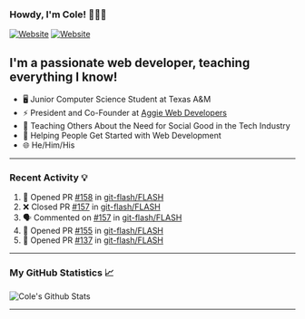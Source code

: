 ### Howdy, I'm Cole! 🤠🏳️‍🌈

[![Website](https://img.shields.io/website?label=aggiedevelopers.com&style=for-the-badge&url=https%3A%2F%2Faggiedevelopers.com)](https://aggiedevelopers.com)
[![Website](https://img.shields.io/website?label=coledc.com&style=for-the-badge&url=https%3A%2F%2Fcoledc.com)](https://coledc.com)

## I'm a passionate web developer, teaching everything I know!

- 🖥️ Junior Computer Science Student at Texas A&M
- ⚡ President and Co-Founder at [Aggie Web Developers](https://www.aggiedevelopers.com)
- 💙 Teaching Others About the Need for Social Good in the Tech Industry
- 🚀 Helping People Get Started with Web Development
- 🌐 He/Him/His

---

### Recent Activity 💡

<!--START_SECTION:activity-->

1. 💪 Opened PR [#158](https://github.com/git-flash/FLASH/pull/158) in [git-flash/FLASH](https://github.com/git-flash/FLASH)
2. ❌ Closed PR [#157](https://github.com/git-flash/FLASH/pull/157) in [git-flash/FLASH](https://github.com/git-flash/FLASH)
3. 🗣 Commented on [#157](https://github.com/git-flash/FLASH/issues/157) in [git-flash/FLASH](https://github.com/git-flash/FLASH)
4. 💪 Opened PR [#155](https://github.com/git-flash/FLASH/pull/155) in [git-flash/FLASH](https://github.com/git-flash/FLASH)
5. 💪 Opened PR [#137](https://github.com/git-flash/FLASH/pull/137) in [git-flash/FLASH](https://github.com/git-flash/FLASH)
<!--END_SECTION:activity-->

---

### My GitHub Statistics 📈

<img alt="Cole's Github Stats" src="https://github-readme-stats.codestackr.vercel.app/api?username=cdconn00&show_icons=true&hide_border=true&theme=tokyonight&count_private=true" />

---
